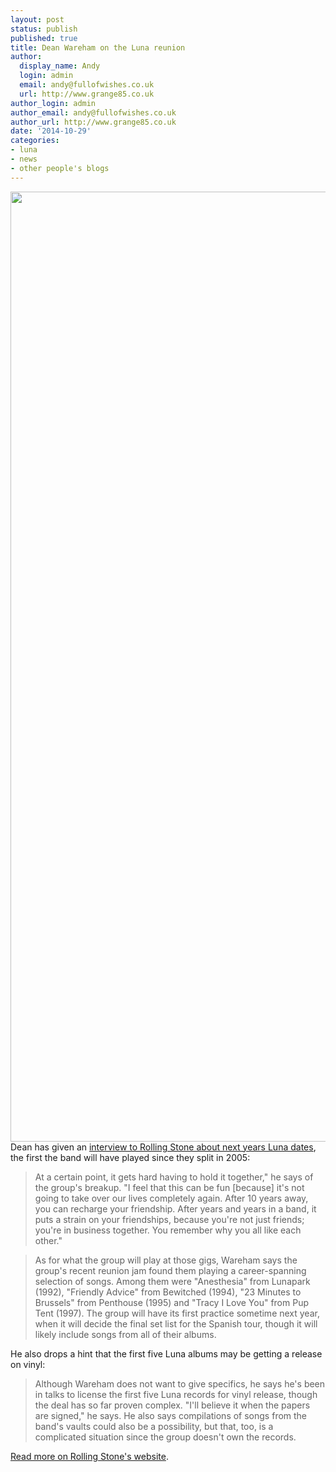 ```yaml
---
layout: post
status: publish
published: true
title: Dean Wareham on the Luna reunion
author:
  display_name: Andy
  login: admin
  email: andy@fullofwishes.co.uk
  url: http://www.grange85.co.uk
author_login: admin
author_email: andy@fullofwishes.co.uk
author_url: http://www.grange85.co.uk
date: '2014-10-29'
categories:
- luna
- news
- other people's blogs
---
```

<p><img src="https://media.fullofwishes.co.uk/02-luna/pictures/luna_promo_2002_a.jpg" width="1197" height="1520" class="aligncenter" /><br />
Dean has given an <a href="http://www.rollingstone.com/music/features/inside-lunas-surprise-reunion-with-dean-wareham-20141029">interview to Rolling Stone about next years Luna dates</a>, the first the band will have played since they split in 2005:</p>
<blockquote><p>At a certain point, it gets hard having to hold it together," he says of the group's breakup. "I feel that this can be fun [because] it's not going to take over our lives completely again. After 10 years away, you can recharge your friendship. After years and years in a band, it puts a strain on your friendships, because you're not just friends; you're in business together. You remember why you all like each other."
</p></blockquote>
<blockquote><p>As for what the group will play at those gigs, Wareham says the group's recent reunion jam found them playing a career-spanning selection of songs. Among them were "Anesthesia" from Lunapark (1992), "Friendly Advice" from Bewitched (1994), "23 Minutes to Brussels" from Penthouse (1995) and "Tracy I Love You" from Pup Tent (1997). The group will have its first practice sometime next year, when it will decide the final set list for the Spanish tour, though it will likely include songs from all of their albums.</p></blockquote>
<p>He also drops a hint that the first five Luna albums may be getting a release on vinyl:</p>
<blockquote><p>Although Wareham does not want to give specifics, he says he's been in talks to license the first five Luna records for vinyl release, though the deal has so far proven complex. "I'll believe it when the papers are signed," he says. He also says compilations of songs from the band's vaults could also be a possibility, but that, too, is a complicated situation since the group doesn't own the records.
</p></blockquote>
<p><a href="http://www.rollingstone.com/music/features/inside-lunas-surprise-reunion-with-dean-wareham-20141029">Read more on Rolling Stone's website</a>.</p>
